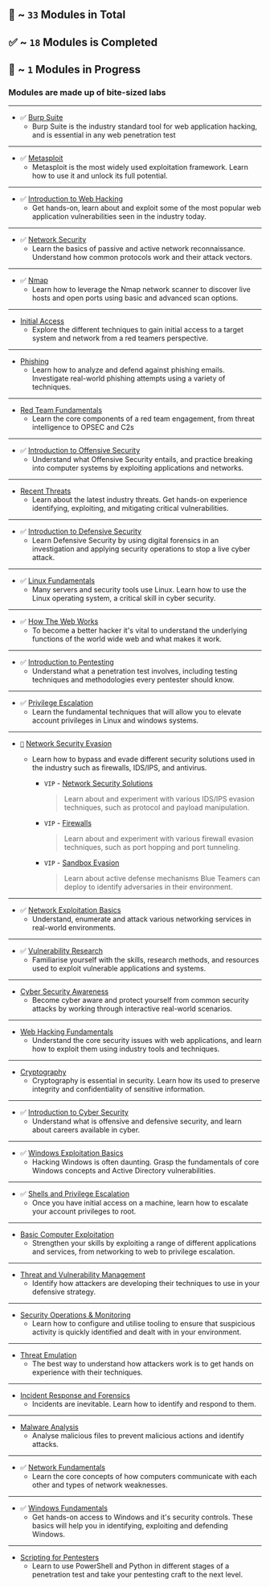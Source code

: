 ## 🔹 ~ `33` Modules in Total
## ✅ ~ `18` Modules is Completed
## 🔶 ~ `1` Modules in Progress 
### Modules are made up of bite-sized labs

---

- ✅ [Burp Suite](https://tryhackme.com/module/learn-burp-suite)
  - Burp Suite is the industry standard tool for web application hacking, and is essential in any web penetration test

---

- ✅ [Metasploit](https://tryhackme.com/module/metasploit)
  - Metasploit is the most widely used exploitation framework. Learn how to use it and unlock its full potential.

---

- ✅ [Introduction to Web Hacking](https://tryhackme.com/module/intro-to-web-hacking)
  - Get hands-on, learn about and exploit some of the most popular web application vulnerabilities seen in the industry today.

---

- ✅ [Network Security](https://tryhackme.com/module/network-security)
  - Learn the basics of passive and active network reconnaissance. Understand how common protocols work and their attack vectors.

---

- ✅ [Nmap](https://tryhackme.com/module/nmap)
  - Learn how to leverage the Nmap network scanner to discover live hosts and open ports using basic and advanced scan options.

---

- [Initial Access](https://tryhackme.com/module/red-team-initial-access)
  - Explore the different techniques to gain initial access to a target system and network from a red teamers perspective.

---

- [Phishing](https://tryhackme.com/module/phishing)
  - Learn how to analyze and defend against phishing emails. Investigate real-world phishing attempts using a variety of techniques.

---

- [Red Team Fundamentals](https://tryhackme.com/module/red-team-fundamentals)
  - Learn the core components of a red team engagement, from threat intelligence to OPSEC and C2s

---

- ✅ [Introduction to Offensive Security](https://tryhackme.com/module/introduction-to-offensive-security)
  - Understand what Offensive Security entails, and practice breaking into computer systems by exploiting applications and networks.

---

- [Recent Threats](https://tryhackme.com/module/recent-threats)
  - Learn about the latest industry threats. Get hands-on experience identifying, exploiting, and mitigating critical vulnerabilities.

---

- ✅ [Introduction to Defensive Security](https://tryhackme.com/module/introduction-to-defensive-security)
  - Learn Defensive Security by using digital forensics in an investigation and applying security operations to stop a live cyber attack.

---

- ✅ [Linux Fundamentals](https://tryhackme.com/module/linux-fundamentals)
  - Many servers and security tools use Linux. Learn how to use the Linux operating system, a critical skill in cyber security.

---

- ✅ [How The Web Works](https://tryhackme.com/module/how-the-web-works)
  - To become a better hacker it's vital to understand the underlying functions of the world wide web and what makes it work.

---

- ✅ [Introduction to Pentesting](https://tryhackme.com/module/introduction-to-offensive-pentesting)
  - Understand what a penetration test involves, including testing techniques and methodologies every pentester should know.

---

- ✅ [Privilege Escalation](https://tryhackme.com/module/privilege-escalation)
  - Learn the fundamental techniques that will allow you to elevate account privileges in Linux and windows systems.

---

- [`🔶`](https://github.com/Anlominus/TryHackMe/tree/main/Modules/Network%20Security%20Evasion) [Network Security Evasion](https://tryhackme.com/module/network-security-evasion) 
  - Learn how to bypass and evade different security solutions used in the industry such as firewalls, IDS/IPS, and antivirus.

    - `VIP` - [Network Security Solutions](https://tryhackme.com/jr/redteamnetsec)
      > Learn about and experiment with various IDS/IPS evasion techniques, such as protocol and payload manipulation.

    - `VIP` - [Firewalls](https://tryhackme.com/jr/redteamfirewalls)
      > Learn about and experiment with various firewall evasion techniques, such as port hopping and port tunneling.

    - `VIP` - [Sandbox Evasion](https://tryhackme.com/jr/sandboxevasion)
      > Learn about active defense mechanisms Blue Teamers can deploy to identify adversaries in their environment.  
  

---

- ✅ [Network Exploitation Basics](https://tryhackme.com/module/intro-to-networking)
  - Understand, enumerate and attack various networking services in real-world environments.

---

- ✅ [Vulnerability Research](https://tryhackme.com/module/vulnerability-research)
  - Familiarise yourself with the skills, research methods, and resources used to exploit vulnerable applications and systems.

---

- [Cyber Security Awareness](https://tryhackme.com/module/cyber-security-awareness)
  - Become cyber aware and protect yourself from common security attacks by working through interactive real-world scenarios.

---

- [Web Hacking Fundamentals](https://tryhackme.com/module/web-hacking-1)
  - Understand the core security issues with web applications, and learn how to exploit them using industry tools and techniques.

---

- [Cryptography](https://tryhackme.com/module/cryptography)
  - Cryptography is essential in security. Learn how its used to preserve integrity and confidentiality of sensitive information.

---

- ✅ [Introduction to Cyber Security](https://tryhackme.com/module/introduction-to-cyber-security)
  - Understand what is offensive and defensive security, and learn about careers available in cyber.

---

- ✅ [Windows Exploitation Basics](https://tryhackme.com/module/hacking-windows-1)
  - Hacking Windows is often daunting. Grasp the fundamentals of core Windows concepts and Active Directory vulnerabilities.

---

- ✅ [Shells and Privilege Escalation](https://tryhackme.com/module/privilege-escalation-and-shells)
  - Once you have initial access on a machine, learn how to escalate your account privileges to root.

---

- [Basic Computer Exploitation](https://tryhackme.com/module/basic-computer-exploitation)
  - Strengthen your skills by exploiting a range of different applications and services, from networking to web to privilege escalation.

---

- [Threat and Vulnerability Management](https://tryhackme.com/module/threat-and-vulnerability-management)
  - Identify how attackers are developing their techniques to use in your defensive strategy.

---

- [Security Operations & Monitoring](https://tryhackme.com/module/security-operations-and-monitoring)
  - Learn how to configure and utilise tooling to ensure that suspicious activity is quickly identified and dealt with in your environment.

---

- [Threat Emulation](https://tryhackme.com/module/threat-emulation)
  - The best way to understand how attackers work is to get hands on experience with their techniques.

---

- [Incident Response and Forensics](https://tryhackme.com/module/incident-response-and-forensics)
  - Incidents are inevitable. Learn how to identify and respond to them.

---

- [Malware Analysis](https://tryhackme.com/module/malware-analysis)
  - Analyse malicious files to prevent malicious actions and identify attacks.

---

- ✅ [Network Fundamentals](https://tryhackme.com/module/network-fundamentals)
  - Learn the core concepts of how computers communicate with each other and types of network weaknesses.

---

- ✅ [Windows Fundamentals](https://tryhackme.com/module/windows-fundamentals)
  - Get hands-on access to Windows and it's security controls. These basics will help you in identifying, exploiting and defending Windows.

---

- [Scripting for Pentesters](https://tryhackme.com/module/scripting-for-pentesters)
  - Learn to use PowerShell and Python in different stages of a penetration test and take your pentesting craft to the next level.

